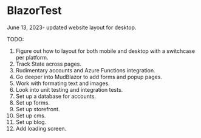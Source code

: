 # BlazorTest

June 13, 2023- updated website layout for desktop. 

TODO:
1. Figure out how to layout for both mobile and desktop with a switchcase per platform.
2. Track State across pages.
3. Rudimentary accounts and Azure Functions integration.
4. Go deeper into MudBlazor to add forms and popup pages.
5. Work with formating text and images. 
6. Look into unit testing and integration tests.
7. Set up a database for accounts.
8. Set up forms. 
9. Set up storefront.
10. Set up cms.
11. Set up blog.
12. Add loading screen.
